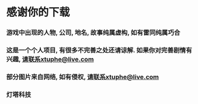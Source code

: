 # 感谢你的下载

### 游戏中出现的人物, 公司, 地名, 故事纯属虚构, 如有雷同纯属巧合

### 这是一个个人项目, 有很多不完善之处还请谅解. 如果你对完善剧情有兴趣, 请联系xtuphe@live.com

### 部分图片来自网络, 如有侵权, 请联系xtuphe@live.com

### 灯塔科技
